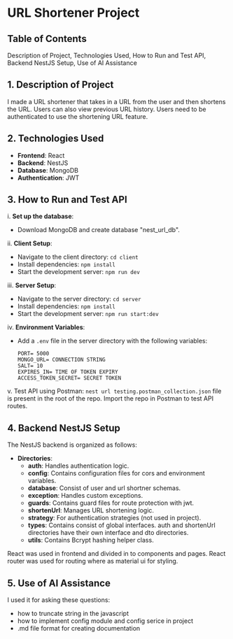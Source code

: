 # URL Shortener Project

## Table of Contents
Description of Project, Technologies Used, How to Run and Test API, Backend NestJS Setup, Use of AI Assistance

## 1. Description of Project
I made a URL shortener that takes in a URL from the user and then shortens the URL. Users can also view previous URL history. Users need to be authenticated to use the shortening URL feature.

## 2. Technologies Used
- **Frontend**: React
- **Backend**: NestJS
- **Database**: MongoDB
- **Authentication**: JWT

## 3. How to Run and Test API
i. **Set up the database**:
   - Download MongoDB and create database "nest_url_db".

ii. **Client Setup**:
   - Navigate to the client directory: `cd client`
   - Install dependencies: `npm install`
   - Start the development server: `npm run dev`

iii. **Server Setup**:
   - Navigate to the server directory: `cd server`
   - Install dependencies: `npm install`
   - Start the development server: `npm run start:dev`

iv. **Environment Variables**:
   - Add a `.env` file in the server directory with the following variables:

     ```
     PORT= 5000
     MONGO_URL= CONNECTION STRING
     SALT= 10
     EXPIRES_IN= TIME OF TOKEN EXPIRY
     ACCESS_TOKEN_SECRET= SECRET TOKEN
     ```

v. Test API using Postman: `nest url testing.postman_collection.json` file is present in the root of the repo. Import the repo in Postman to test API routes.

## 4. Backend NestJS Setup
The NestJS backend is organized as follows:

- **Directories**:
  - **auth**: Handles authentication logic.
  - **config**: Contains configuration files for cors and environment variables.
  - **database**: Consist of user and url shortner schemas.
  - **exception**: Handles custom exceptions.
  - **guards**: Contains guard files for route protection with jwt.
  - **shortenUrl**: Manages URL shortening logic.
  - **strategy**: For authentication strategies (not used in project).
  - **types**: Contains consist of global interfaces. auth and shortenUrl directories have their own interface and dto directories.
  - **utils**: Contains Bcrypt hashing helper class.

React was used in frontend and divided in to components and pages. React router was used for routing where as material ui for styling.

## 5. Use of AI Assistance
  I used it for asking these questions:
   - how to truncate string in the javascript
   - how to implement config module and config serice in project
   - .md file format for creating documentation


